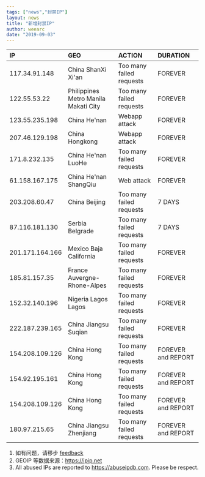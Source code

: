 ```yaml
---
tags: ["news","封禁IP"]
layout: news
title: "新增封禁IP"
author: weearc
date: "2019-09-03"
---
```

<!--more-->

|IP|GEO|ACTION|DURATION|
|:--|:--|:--|:--|
|117.34.91.148|China ShanXi Xi'an | Too many failed requests |FOREVER|
|122.55.53.22|Philippines Metro Manila Makati City| Too many failed requests |FOREVER|
|123.55.235.198| China He'nan|Webapp attack|FOREVER|
|207.46.129.198|China Hongkong|Webapp attack|FOREVER|
|171.8.232.135|China He'nan LuoHe|Too many failed requests |FOREVER|
|61.158.167.175|China He'nan ShangQiu|Web attack|FOREVER|
|203.208.60.47|China Beijing|Too many failed requests |7 DAYS|
|87.116.181.130|Serbia Belgrade|Too many failed requests |7 DAYS|
|201.171.164.166|Mexico Baja California|Too many failed requests |FOREVER|
|185.81.157.35|France Auvergne-Rhone-Alpes | Too many failed requests |FOREVER|
|152.32.140.196|Nigeria Lagos Lagos| Too many failed requests |FOREVER|
|222.187.239.165|China Jiangsu Suqian| Too many failed requests |FOREVER|
|154.208.109.126|China Hong Kong|Too many failed requests |FOREVER and REPORT|
|154.92.195.161|China Hong Kong|Too many failed requests |FOREVER and REPORT|
|154.208.109.126|China Hong Kong|Too many failed requests |FOREVER and REPORT|
|180.97.215.65|China Jiangsu Zhenjiang|Too many failed requests |FOREVER and REPORT|



1. 如有问题，请移步 [feedback](https://github.com/cqumirror/feedback/issues/3)
2. GEOIP 等数据来源：https://ipip.net
3. All abused IPs are reported to
https://abuseipdb.com. Please be respect.
